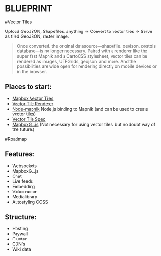 

BLUEPRINT
=========

#Vector Tiles

Upload GeoJSON, Shapefiles, anything -> Convert to vector tiles -> Serve as tiled GeoJSON, raster image.

> Once converted, the original datasource—shapefile, geojson, postgis database—is no longer necessary. Paired with a renderer like the super fast Mapnik and a CartoCSS stylesheet, vector tiles can be rendered as images, UTFGrids, geojson, and more. And the possibilities are wide open for rendering directly on mobile devices or in the browser.

Places to start:
----------------
* [Mapbox Vector Tiles](https://www.mapbox.com/blog/vector-tiles/)
* [Vector Tile Renderer](https://github.com/mapbox/mapnik-vector-tile)
* [Node-mapnik](https://github.com/mapnik/node-mapnik) Node.js binding to Mapnik (and can be used to create vector tiles)
* [Vector Tile Spec](https://github.com/mapbox/vector-tile-spec/wiki/Implementations)
* [MapboxGL.js](https://github.com/mapbox/mapbox-gl-js) (Not necessary for using vector tiles, but no doubt way of the future.)


#Roadmap

Features:
---------
* Websockets
* MapboxGL.js
* Chat
* Live feeds
* Embedding
* Video raster
* Medialibrary
* Autostyling CCSS

Structure:
----------
* Hosting
* Paywall
* Cluster
* CDN's
* Wiki data